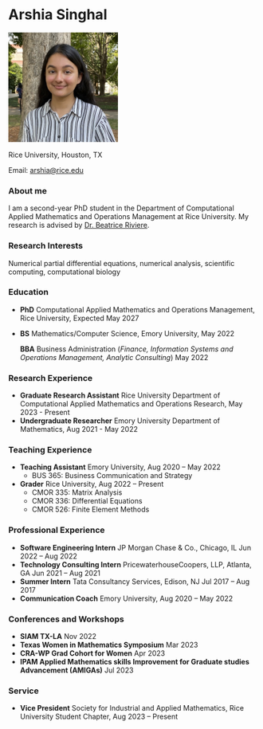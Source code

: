 # Arshia Singhal
<img src="\headshot.jpg" width="220">

Rice University, Houston, TX 

Email: arshia@rice.edu

### About me
I am a second-year PhD student in the Department of Computational Applied Mathematics and Operations Management at Rice University. My research is advised by [Dr. Beatrice Riviere](https://profiles.rice.edu/faculty/beatrice-riviere).

### Research Interests
Numerical partial differential equations, numerical analysis, scientific computing, computational biology

### Education
- **PhD** Computational Applied Mathematics and Operations Management, Rice University, Expected May 2027

- **BS** Mathematics/Computer Science, Emory University, May 2022

  **BBA** Business Administration (_Finance, Information Systems and Operations Management, Analytic Consulting_) May 2022

### Research Experience
- **Graduate Research Assistant** Rice University Department of Computational Applied Mathematics and Operations Research, May 2023 - Present
- **Undergraduate Researcher** Emory University Department of Mathematics, Aug 2021 - May 2022

### Teaching Experience
- **Teaching Assistant** Emory University,	Aug 2020 – May 2022
  - BUS 365: Business Communication and Strategy
- **Grader** Rice University,	Aug 2022 – Present
  - CMOR 335: Matrix Analysis
  - CMOR 336: Differential Equations
  - CMOR 526: Finite Element Methods

### Professional Experience
- **Software Engineering Intern** JP Morgan Chase & Co., Chicago, IL	Jun 2022 – Aug 2022
- **Technology Consulting Intern** PricewaterhouseCoopers, LLP, Atlanta, GA		Jun 2021 – Aug 2021
- **Summer Intern** Tata Consultancy Services, Edison, NJ	Jul 2017 – Aug 2017
- **Communication Coach** Emory University, Aug 2020 – May 2022

### Conferences and Workshops
- **SIAM TX-LA**	Nov 2022
- **Texas Women in Mathematics Symposium**	Mar 2023
- **CRA-WP Grad Cohort for Women**	Apr 2023
- **IPAM Applied Mathematics skills Improvement for Graduate studies Advancement (AMIGAs)**	Jul 2023

### Service
- **Vice President** Society for Industrial and Applied Mathematics, Rice University Student Chapter,	Aug 2023 – Present
